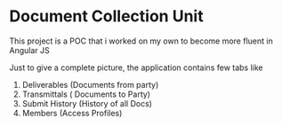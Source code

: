 # Document Collection Unit

This project is a POC that i worked on my own to become more fluent in Angular JS

Just to give a complete picture, the application contains few tabs like

1) Deliverables (Documents from party) <br/>
2) Transmittals ( Documents to Party) <br/>
3) Submit History (History of all Docs) <br/>
4) Members (Access Profiles)
